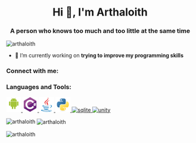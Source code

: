<h1 align="center">Hi 👋, I'm Arthaloith</h1>
<h3 align="center">A person who knows too much and too little at the same time</h3>

<p align="left"> <img src="https://komarev.com/ghpvc/?username=arthaloith&label=Profile%20views&color=0e75b6&style=flat" alt="arthaloith" /> </p>

- 🔭 I’m currently working on **trying to improve my programming skills**

<h3 align="left">Connect with me:</h3>
<p align="left">
</p>

<h3 align="left">Languages and Tools:</h3>
<p align="left"> <a href="https://developer.android.com" target="_blank" rel="noreferrer"> <img src="https://raw.githubusercontent.com/devicons/devicon/master/icons/android/android-original-wordmark.svg" alt="android" width="40" height="40"/> </a> <a href="https://www.w3schools.com/cs/" target="_blank" rel="noreferrer"> <img src="https://raw.githubusercontent.com/devicons/devicon/master/icons/csharp/csharp-original.svg" alt="csharp" width="40" height="40"/> </a> <a href="https://www.java.com" target="_blank" rel="noreferrer"> <img src="https://raw.githubusercontent.com/devicons/devicon/master/icons/java/java-original.svg" alt="java" width="40" height="40"/> </a> <a href="https://www.python.org" target="_blank" rel="noreferrer"> <img src="https://raw.githubusercontent.com/devicons/devicon/master/icons/python/python-original.svg" alt="python" width="40" height="40"/> </a> <a href="https://www.sqlite.org/" target="_blank" rel="noreferrer"> <img src="https://www.vectorlogo.zone/logos/sqlite/sqlite-icon.svg" alt="sqlite" width="40" height="40"/> </a> <a href="https://unity.com/" target="_blank" rel="noreferrer"> <img src="https://www.vectorlogo.zone/logos/unity3d/unity3d-icon.svg" alt="unity" width="40" height="40"/> </a> </p>

<p><img align="left" src="https://github-readme-stats.vercel.app/api/top-langs?username=arthaloith&show_icons=true&locale=en&layout=compact" alt="arthaloith" /></p>

<p>&nbsp;<img align="center" src="https://github-readme-stats.vercel.app/api?username=arthaloith&show_icons=true&locale=en" alt="arthaloith" /></p>

<p><img align="center" src="https://github-readme-streak-stats.herokuapp.com/?user=arthaloith&" alt="arthaloith" /></p>

